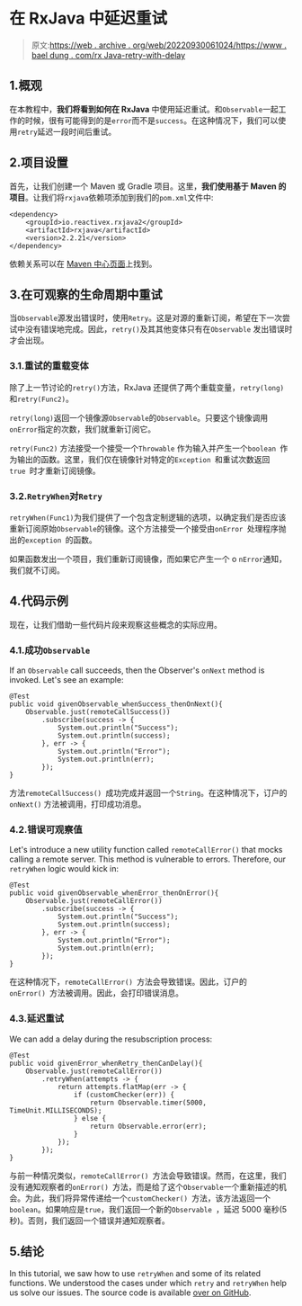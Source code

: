 # 在 RxJava 中延迟重试

> 原文:[https://web . archive . org/web/20220930061024/https://www . bael dung . com/rx Java-retry-with-delay](https://web.archive.org/web/20220930061024/https://www.baeldung.com/rxjava-retry-with-delay)

## 1.概观

在本教程中，**我们将看到如何在 RxJava** 中使用延迟重试。和`Observable`一起工作的时候，很有可能得到的是`error`而不是`success`。在这种情况下，我们可以使用`retry`延迟一段时间后重试。

## 2.项目设置

首先，让我们创建一个 Maven 或 Gradle 项目。这里，**我们使用基于 Maven 的项目**。让我们将`rxjava`依赖项添加到我们的`pom.xml`文件中:

```
<dependency>
    <groupId>io.reactivex.rxjava2</groupId>
    <artifactId>rxjava</artifactId>
    <version>2.2.21</version>
</dependency>
```

依赖关系可以在 [Maven 中心页面](https://web.archive.org/web/20221118043414/https://search.maven.org/artifact/io.reactivex.rxjava2/rxjava/2.2.21/jar)上找到。

## 3.在可观察的生命周期中重试

当`Observable`源发出错误时，使用`Retry`。这是对源的重新订阅，希望在下一次尝试中没有错误地完成。因此，`retry()`及其其他变体只有在`Observable` 发出错误时才会出现。

### 3.1.重试的重载变体

除了上一节讨论的`retry()`方法，RxJava 还提供了两个重载变量，`retry(long)` 和`retry(Func2)`。

`retry(long)`返回一个镜像源`Observable`的`Observable`。只要这个镜像调用`onError`指定的次数，我们就重新订阅它。

`retry(Func2)` 方法接受一个接受一个`Throwable` 作为输入并产生一个`boolean `作为输出的函数。这里，我们仅在镜像针对特定的`Exception `和重试次数返回`true `时才重新订阅镜像。

### 3.2.`RetryWhen`对`Retry`

`retryWhen(Func1)`为我们提供了一个包含定制逻辑的选项，以确定我们是否应该重新订阅原始`Observable`的镜像。这个方法接受一个接受由`onError `处理程序抛出的`exception `的函数。

如果函数发出一个项目，我们重新订阅镜像，而如果它产生一个 o `nError`通知，我们就不订阅。

## 4.代码示例

现在，让我们借助一些代码片段来观察这些概念的实际应用。

### 4.1.成功`Observable`

If an `Observable` call succeeds, then the Observer's `onNext` method is invoked. Let's see an example:

```
@Test
public void givenObservable_whenSuccess_thenOnNext(){
    Observable.just(remoteCallSuccess())
        .subscribe(success -> {
            System.out.println("Success");
            System.out.println(success);
        }, err -> {
            System.out.println("Error");
            System.out.println(err);
        });
}
```

方法`remoteCallSuccess() `成功完成并返回一个`String`。在这种情况下，订户的`onNext()` 方法被调用，打印成功消息。

### 4.2.错误可观察值

Let's introduce a new utility function called `remoteCallError()` that mocks calling a remote server. This method is vulnerable to errors. Therefore, our `retryWhen` logic would kick in:

```
@Test
public void givenObservable_whenError_thenOnError(){
    Observable.just(remoteCallError())
        .subscribe(success -> {
            System.out.println("Success");
            System.out.println(success);
        }, err -> {
            System.out.println("Error");
            System.out.println(err);
        });
}
```

在这种情况下，`remoteCallError() `方法会导致错误。因此，订户的`onError() `方法被调用。因此，会打印错误消息。

### 4.3.延迟重试

We can add a delay during the resubscription process:

```
@Test
public void givenError_whenRetry_thenCanDelay(){
    Observable.just(remoteCallError())
        .retryWhen(attempts -> {
            return attempts.flatMap(err -> {
                if (customChecker(err)) {
                    return Observable.timer(5000, TimeUnit.MILLISECONDS);
                } else {
                    return Observable.error(err);
                }
            });
        });
}
```

与前一种情况类似，`remoteCallError() `方法会导致错误。然而，在这里，我们没有通知观察者的`onError() `方法，而是给了这个`Observable`一个重新描述的机会。为此，我们将异常传递给一个`customChecker() `方法，该方法返回一个`boolean`。如果响应是`true`，我们返回一个新的`Observable `，延迟 5000 毫秒(5 秒)。否则，我们返回一个错误并通知观察者。

## 5.结论

In this tutorial, we saw how to use `retryWhen` and some of its related functions. We understood the cases under which `retry` and `retryWhen` help us solve our issues. The source code is available [over on GitHub](https://web.archive.org/web/20221118043414/https://github.com/eugenp/tutorials/tree/master/rxjava-modules/rxjava-core).